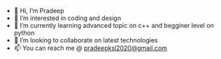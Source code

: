 - 👋 Hi, I’m Pradeep
- 👀 I’m interested in coding and design
- 🌱 I’m currently learning advanced topic on c++ and begginer level on python
- 💞️ I’m looking to collaborate on latest technologies
- 📫 You can reach me @ pradeepksl2020@gmail.com
